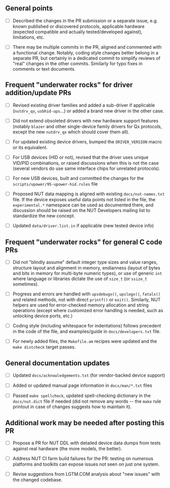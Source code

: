 <!-- Comment:
* Please revise the docs/developers.txt for coding style suggestions and
  other considerations applicable to NUT codebase contributions, as well
  as for which text documents to update. See also docs/developer-guide.txt
  for general points on NUT architecture and design.

* The checklist below is more of a reminder of steps to take and "dangers"
  to look out for. PRs to update this template are also welcome :)

* Local build iterations can be augmented with the ci_build.sh script.
-->

## General points

- [ ] Described the changes in the PR submission or a separate issue, e.g.
  known published or discovered protocols, applicable hardware (expected
  compatible and actually tested/developed against), limitations, etc.

- [ ] There may be multiple commits in the PR, aligned and commented with
  a functional change. Notably, coding style changes better belong in a
  separate PR, but certainly in a dedicated commit to simplify reviews
  of "real" changes in the other commits. Similarly for typo fixes in
  comments or text documents.

## Frequent "underwater rocks" for driver addition/update PRs

- [ ] Revised existing driver families and added a sub-driver if applicable
  (`nutdrv_qx`, `usbhid-ups`...) or added a brand new driver in the other
  case.

- [ ] Did not extend obsoleted drivers with new hardware support features
  (notably `blazer` and other single-device family drivers for Qx protocols,
  except the new `nutdrv_qx` which should cover them all).

- [ ] For updated existing device drivers, bumped the `DRIVER_VERSION` macro
  or its equivalent.

<!-- Comment:
  Some sub-drivers have `SUBDRIVER_VERSION` or customized names like
  e.g. `MEGATEC_VERSION` in `drivers/nutdrv_qx_megatec.c`
-->

- [ ] For USB devices (HID or not), revised that the driver uses unique
  VID/PID combinations, or raised discussions when this is not the case
  (several vendors do use same interface chips for unrelated protocols).

- [ ] For new USB devices, built and committed the changes for the
  `scripts/upower/95-upower-hid.rules` file

- [ ] Proposed NUT data mapping is aligned with existing `docs/nut-names.txt`
  file. If the device exposes useful data points not listed in the file, the
  `experimental.*` namespace can be used as documented there, and discussion
  should be raised on the NUT Developers mailing list to standardize the new
  concept.

- [ ] Updated `data/driver.list.in` if applicable (new tested device info)
<!-- Comment:
Also note below, a point about PR posting for NUT DDL
-->

## Frequent "underwater rocks" for general C code PRs

- [ ] Did not "blindly assume" default integer type sizes and value ranges,
  structure layout and alignment in memory, endianness (layout of bytes and
  bits in memory for multi-byte numeric types), or use of generic `int` where
  language or libraries dictate the use of `size_t` (or `ssize_t` sometimes).

<!-- Comment:
* NOTE: Casting and/or pragmas (support detected at compile time,
  see `m4/ax_c_pragmas.m4`) to silence warnings may be acceptable,
  but only if coupled with range checks or similar actions.
-->

- [ ] Progress and errors are handled with `upsdebugx()`, `upslogx()`,
  `fatalx()` and related methods, not with direct `printf()` or `exit()`.
  Similarly, NUT helpers are used for error-checked memory allocation and
  string operations (except where customized error handling is needed,
  such as unlocking device ports, etc.)

- [ ] Coding style (including whitespace for indentations) follows precedent
  in the code of the file, and examples/guide in `docs/developers.txt` file.

- [ ] For newly added files, the `Makefile.am` recipes were updated and the
  `make distcheck` target passes.

## General documentation updates

- [ ] Updated `docs/acknowledgements.txt` (for vendor-backed device support)

- [ ] Added or updated manual page information in `docs/man/*.txt` files

- [ ] Passed `make spellcheck`, updated spell-checking dictionary in the
  `docs/nut.dict` file if needed (did not remove any words -- the `make`
  rule printout in case of changes suggests how to maintain it).

## Additional work may be needed after posting this PR

- [ ] Propose a PR for NUT DDL with detailed device data dumps from tests
  against real hardware (the more models, the better).

- [ ] Address NUT CI farm build failures for the PR: testing on numerous
  platforms and toolkits can expose issues not seen on just one system.

<!-- Comment:
* One frequent "offence" is the appearance of unexpected (not git-ignored)
  or modification during build of files tracked in Git.

* Another frequent issue is not tracking newly introduced file names in
  `EXTRA_DIST` of the `Makefile.am` (and for `*.in` templates -- of rules
  in the `configure.ac` script) so the `make distcheck` fails.

* Avoid using GNU-specific constructs in the `Makefile.am`, even if that
  means cumbersome ways to build a target. This should not happen in mere
  driver updates, however.

* Also some third-party libraries or OS headers and method argument types
  and counts can differ -- necessitating m4 code for `configure` script
  probing, and `ifdef`, `typedef`, etc. in C code to adapt to the build
  environment (precedents available in NUT codebase). In extreme cases,
  you may need to spin up a VM or container to reproduce those issues
  and iterate on a fix locally; see `docs/config-prereqs.txt` and
  `docs/ci-farm-lxc-setup.txt` for notes taken during preparation of
  the multi-platform NUT CI farm.
-->

- [ ] Revise suggestions from LGTM.COM analysis about "new issues" with
  the changed codebase.

<!-- Comment:
  Take them with a grain of salt, especially with regard to things like
  architecture-dependent range checks, but many of the complaints from
  the tool are indeed useful.
-->
